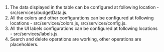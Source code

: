 1. The data displayed in the table can be configured at following location - src/services/budgetData.js.
2. All the colors and other configurations can be configured at following locations - src/services/colors.js, src/services/config.js.
3. All the UI labels configurations can be configured at following locations - src/services/labels.js.
4. Search and delete operations are working, other operations are placeholders.